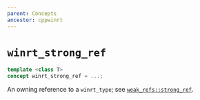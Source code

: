 ```yaml
---
parent: Concepts
ancestor: cppwinrt
---
```


# `winrt_strong_ref`

```c++
template <class T>
concept winrt_strong_ref = ...;
```

An owning reference to a `winrt_type`; see [`weak_refs::strong_ref`](../../../weak_refs/reference/concepts/strong_ref.md).